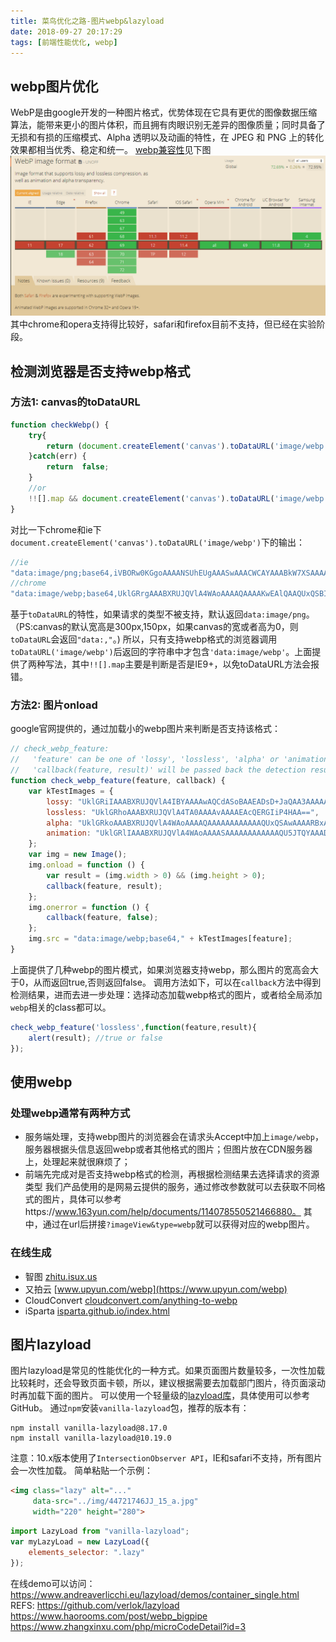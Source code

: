 ```yaml
---
title: 菜鸟优化之路-图片webp&lazyload
date: 2018-09-27 20:17:29
tags: [前端性能优化, webp]
---
```

## webp图片优化
WebP是由google开发的一种图片格式，优势体现在它具有更优的图像数据压缩算法，能带来更小的图片体积，而且拥有肉眼识别无差异的图像质量；同时具备了无损和有损的压缩模式、Alpha 透明以及动画的特性，在 JPEG 和 PNG 上的转化效果都相当优秀、稳定和统一。
[webp兼容性](https://caniuse.com/#search=webp)见下图
<img src="/image/webp_caniuse.png" width="800px">
其中chrome和opera支持得比较好，safari和firefox目前不支持，但已经在实验阶段。

## 检测浏览器是否支持webp格式
### 方法1: canvas的toDataURL
```js
function checkWebp() {
    try{
        return (document.createElement('canvas').toDataURL('image/webp').indexOf('data:image/webp') == 0);
    }catch(err) {
        return  false;
    }
    //or
    !![].map && document.createElement('canvas').toDataURL('image/webp').indexOf('data:image/webp') == 0;
}
```
对比一下chrome和ie下`document.createElement('canvas').toDataURL('image/webp')`下的输出：
```js
//ie
"data:image/png;base64,iVBORw0KGgoAAAANSUhEUgAAASwAAACWCAYAAABkW7XSAAAAAXNSR0IArs4c6QAAAARnQU1BAACxjwv8YQUAAADGSURBVHhe7cExAQAAAMKg9U9tCF8gAAAAAAAAAAAAAAAAAAAAAAAAAAAAAAAAAAAAAAAAAAAAAAAAAAAAAAAAAAAAAAAAAAAAAAAAAAAAAAAAAAAAAAAAAAAAAAAAAAAAAAAAAAAAAAAAAAAAAAAAAAAAAAAAAAAAAAAAAAAAAAAAAAAAAAAAAAAAAAAAAAAAAAAAAAAAAAAAAAAAAAAAAAAAAAAAAAAAAAAAAAAAAAAAAAAAAAAAAAAAAAAAAAAAAAAAONUAv9QAAcDhjokAAAAASUVORK5CYII="
//chrome
"data:image/webp;base64,UklGRrgAAABXRUJQVlA4WAoAAAAQAAAAKwEAlQAAQUxQSBIAAAABBxARERCQJP7/H0X0P+1/QwBWUDgggAAAAHANAJ0BKiwBlgA+bTaZSaQjIqEgKACADYlpbuF2sRtACewD32ych77ZOQ99snIe+2TkPfbJyHvtk5D32ych77ZOQ99snIe+2TkPfbJyHvtk5D32ych77ZOQ99snIe+2TkPfbJyHvtk5D32ych77ZOQ99qwAAP7/1gAAAAAAAAAA"
```
<!-- more -->
基于`toDataURL`的特性，如果请求的类型不被支持，默认返回`data:image/png`。（PS:canvas的默认宽高是300px,150px，如果canvas的宽或者高为0，则`toDataURL`会返回`"data:,"`。)
所以，只有支持webp格式的浏览器调用`toDataURL('image/webp')`后返回的字符串中才包含`'data:image/webp'`。上面提供了两种写法，其中`!![].map`主要是判断是否是IE9+，以免toDataURL方法会报错。

### 方法2: 图片onload
google官网提供的，通过加载小的webp图片来判断是否支持该格式：
```js
// check_webp_feature:
//   'feature' can be one of 'lossy', 'lossless', 'alpha' or 'animation'.
//   'callback(feature, result)' will be passed back the detection result (in an asynchronous way!)
function check_webp_feature(feature, callback) {
    var kTestImages = {
        lossy: "UklGRiIAAABXRUJQVlA4IBYAAAAwAQCdASoBAAEADsD+JaQAA3AAAAAA",
        lossless: "UklGRhoAAABXRUJQVlA4TA0AAAAvAAAAEAcQERGIiP4HAA==",
        alpha: "UklGRkoAAABXRUJQVlA4WAoAAAAQAAAAAAAAAAAAQUxQSAwAAAARBxAR/Q9ERP8DAABWUDggGAAAABQBAJ0BKgEAAQAAAP4AAA3AAP7mtQAAAA==",
        animation: "UklGRlIAAABXRUJQVlA4WAoAAAASAAAAAAAAAAAAQU5JTQYAAAD/////AABBTk1GJgAAAAAAAAAAAAAAAAAAAGQAAABWUDhMDQAAAC8AAAAQBxAREYiI/gcA"
    };
    var img = new Image();
    img.onload = function () {
        var result = (img.width > 0) && (img.height > 0);
        callback(feature, result);
    };
    img.onerror = function () {
        callback(feature, false);
    };
    img.src = "data:image/webp;base64," + kTestImages[feature];
}
```
上面提供了几种webp的图片模式，如果浏览器支持webp，那么图片的宽高会大于0，从而返回true,否则返回false。
调用方法如下，可以在`callback`方法中得到检测结果，进而去进一步处理：选择动态加载webp格式的图片，或者给全局添加`webp`相关的class都可以。
```js
check_webp_feature('lossless',function(feature,result){
    alert(result); //true or false
});

```

## 使用webp
### 处理webp通常有两种方式
- 服务端处理，支持webp图片的浏览器会在请求头Accept中加上`image/webp`，服务器根据头信息返回webp或者其他格式的图片；但图片放在CDN服务器上，处理起来就很麻烦了；
- 前端先完成对是否支持webp格式的检测，再根据检测结果去选择请求的资源类型
我们产品使用的是网易云提供的服务，通过修改参数就可以去获取不同格式的图片，具体可以参考https://www.163yun.com/help/documents/114078550521466880。
其中，通过在url后拼接`?imageView&type=webp`就可以获得对应的webp图片。

### 在线生成
- 智图 [zhitu.isux.us](https://zhitu.isux.us/)
- 又拍云 [www.upyun.com/webp](https://www.upyun.com/webp)
- CloudConvert [cloudconvert.com/anything-to-webp](https://cloudconvert.com/anything-to-webp)
- iSparta [isparta.github.io/index.html](https://isparta.github.io/index.html)

## 图片lazyload
图片lazyload是常见的性能优化的一种方式。如果页面图片数量较多，一次性加载比较耗时，还会导致页面卡顿，所以，建议根据需要去加载部门图片，待页面滚动时再加载下面的图片。
可以使用一个轻量级的[lazyload库](https://github.com/verlok/lazyload)，具体使用可以参考GitHub。
通过`npm`安装`vanilla-lazyload`包，推荐的版本有：
```
npm install vanilla-lazyload@8.17.0
npm install vanilla-lazyload@10.19.0
```
注意：10.x版本使用了`IntersectionObserver API`，IE和safari不支持，所有图片会一次性加载。
简单粘贴一个示例：
``` html
<img class="lazy" alt="..." 
     data-src="../img/44721746JJ_15_a.jpg"
     width="220" height="280">
```
``` js
import LazyLoad from "vanilla-lazyload";
var myLazyLoad = new LazyLoad({
    elements_selector: ".lazy"
});
```
在线demo可以访问：https://www.andreaverlicchi.eu/lazyload/demos/container_single.html
REFS:
https://github.com/verlok/lazyload
https://www.haorooms.com/post/webp_bigpipe
https://www.zhangxinxu.com/php/microCodeDetail?id=3